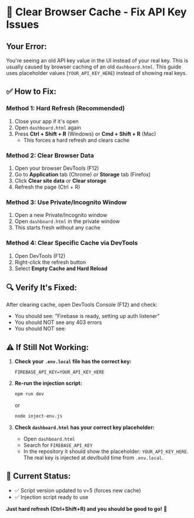 # 🔄 Clear Browser Cache - Fix API Key Issues

## Your Error:
You're seeing an old API key value in the UI instead of your real key. This is usually caused by browser caching of an old `dashboard.html`.
This guide uses placeholder values (`YOUR_API_KEY_HERE`) instead of showing real keys.

## ✅ How to Fix:

### Method 1: Hard Refresh (Recommended)
1. Close your app if it's open
2. Open `dashboard.html` again
3. Press **Ctrl + Shift + R** (Windows) or **Cmd + Shift + R** (Mac)
   - This forces a hard refresh and clears cache

### Method 2: Clear Browser Data
1. Open your browser DevTools (F12)
2. Go to **Application** tab (Chrome) or **Storage** tab (Firefox)
3. Click **Clear site data** or **Clear storage**
4. Refresh the page (Ctrl + R)

### Method 3: Use Private/Incognito Window
1. Open a new Private/Incognito window
2. Open `dashboard.html` in the private window
3. This starts fresh without any cache

### Method 4: Clear Specific Cache via DevTools
1. Open DevTools (F12)
2. Right-click the refresh button
3. Select **Empty Cache and Hard Reload**

## 🔍 Verify It's Fixed:

After clearing cache, open DevTools Console (F12) and check:
- You should see: "Firebase is ready, setting up auth listener"
- You should NOT see any 403 errors
- You should NOT see: 

## ⚠️ If Still Not Working:

1. **Check your `.env.local` file has the correct key:**
   ```
   FIREBASE_API_KEY=YOUR_API_KEY_HERE
   ```

2. **Re-run the injection script:**
   ```bash
   npm run dev
   ```
   or
   ```bash
   node inject-env.js
   ```

3. **Check `dashboard.html` has your correct key placeholder:**
   - Open `dashboard.html`
   - Search for `FIREBASE_API_KEY`
   - In the repository it should show the placeholder: `YOUR_API_KEY_HERE`. The real key is injected at dev/build time from `.env.local`.

## 🎯 Current Status:
- ✅ Script version updated to v=5 (forces new cache)
- ✅ Injection script ready to use

**Just hard refresh (Ctrl+Shift+R) and you should be good to go!** 🚀
